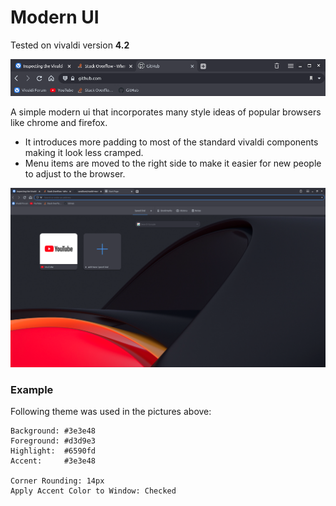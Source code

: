 # Modern UI
Tested on vivaldi version **4.2**

![Top Bar](https://raw.githubusercontent.com/ChargeIn/vivaldi-modern-ui-css/master/examples/bar-grey-1.png)

A simple modern ui that incorporates many style ideas of popular browsers like chrome and firefox.

* It introduces more padding to most of the standard vivaldi components making it look less cramped.
* Menu items are moved to the right side to make it easier for new people to adjust to the browser.

![Full Browser](https://raw.githubusercontent.com/ChargeIn/vivaldi-modern-ui-css/master/examples/example-full.png)

### Example

Following theme was used in the pictures above: 

    Background: #3e3e48
    Foreground: #d3d9e3
    Highlight:  #6590fd
    Accent:     #3e3e48
    
    Corner Rounding: 14px
    Apply Accent Color to Window: Checked
